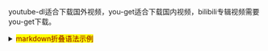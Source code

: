 youtube-dl适合下载国外视频，you-get适合下载国内视频，bilibili专辑视频需要you-get下载。

<details>
  <summary><mark><font color=darkred>markdown折叠语法示例</font></mark></summary>
  <p> - 测试 测试测试</p>
  <pre><code>  
for i in a:
    print(i)
  </code></pre>
</details>